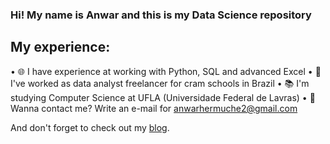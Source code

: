### Hi! My name is Anwar and this is my Data Science repository
## My experience:
• 🌐 I have experience at working with Python, SQL and advanced Excel
• 🎲 I've worked as data analyst freelancer for cram schools in Brazil
• 📚 I'm studying Computer Science at UFLA (Universidade Federal de Lavras)
• 📧 Wanna contact me? Write an e-mail for anwarhermuche2@gmail.com

And don't forget to check out my <a href='https://medium.com/@anwarhermuche'>blog</a>.

##
